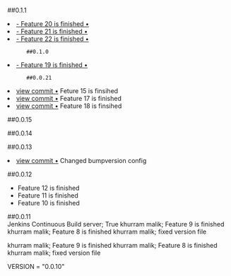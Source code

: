 ##0.1.1          
<li> <a href="http://github.com/khurrammalik/caremerge-github-version-flow/commit/c282c6edced972c011264c689d3f61e33cbd6af8"> - Feature 20 is finished &bull;</a></li> 
<li> <a href="http://github.com/khurrammalik/caremerge-github-version-flow/commit/eda1d3e87fc66983d7c08ab0b3b511486f26620d"> - Feature 21 is finished &bull;</a></li> 
<li> <a href="http://github.com/khurrammalik/caremerge-github-version-flow/commit/3981d8018888257bbe82fe65dbbb92db7ded26ff"> - Feature 22 is finished &bull;</a></li> 

          ##0.1.0          
<li> <a href="http://github.com/khurrammalik/caremerge-github-version-flow/commit/2f8fd65bd53e6df99bba3979efcab8dc6d8ac891"> - Feature 19 is finished &bull;</a></li> 

          ##0.0.21          
<li> <a href="http://github.com/khurrammalik/caremerge-github-version-flow/commit/4f693bb7ba6547b48c5d0f4426600f39558100e5">view commit &bull;</a> Feture 15 is finsihed</li> 
<li> <a href="http://github.com/khurrammalik/caremerge-github-version-flow/commit/f417dda8f5bec464000f89504ae7310d87a20f9e">view commit &bull;</a> Feature 17 is finished</li> 
<li> <a href="http://github.com/khurrammalik/caremerge-github-version-flow/commit/e391d1abe546c932a441b1d13727064bec2753bb">view commit &bull;</a> Feature 18 is finsihed</li> 

##0.0.15          


##0.0.14          


##0.0.13          
<li> <a href="http://github.com/khurrammalik/caremerge-github-version-flow/commit/6523d4a849c928a42f82980d6db99540e89ddbc9">view commit &bull;</a> Changed bumpversion config</li> 

##0.0.12          
- Feature 12 is finished
- Feature 11 is finished
- Feature 10 is finished

##0.0.11          
Jenkins Continuous Build server; True
khurram malik; Feature 9 is finished
khurram malik; Feature 8 is finished
khurram malik; fixed version file

khurram malik; Feature 9 is finished
khurram malik; Feature 8 is finished
khurram malik; fixed version file

VERSION = "0.0.10"
